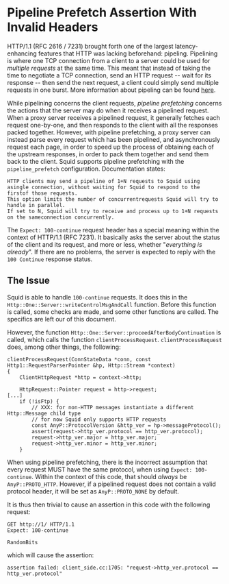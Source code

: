 
# Pipeline Prefetch Assertion With Invalid Headers
HTTP/1.1 (RFC 2616 / 7231) brought forth one of the largest latency-enhancing features that HTTP was lacking beforehand: pipeling. Pipelining is where one TCP connection from a client to a server could be used for _multiple requests_ at the same time. This meant that instead of taking the time to negotiate a TCP connection, send an HTTP request -- wait for its response -- then send the next request, a client could simply send multiple requests in one burst. More information about pipeling can be found [here](https://developer.mozilla.org/ar/docs/Web/HTTP/Connection_management_in_HTTP_1.x). 

While pipelining concerns the client requests, *pipeline prefetching* concerns the actions that the server may do when it receives a pipelined request. When a proxy server receives a pipelined request, it generally fetches each request one-by-one,  and then responds to the client with all the responses packed together. However, with pipeline prefetching, a proxy server can instead parse every request which has been pipelined, and asynchronously request each page, in order to speed up the process of obtaining each of the upstream responses, in order to pack them together and send them back to the client.
Squid supports pipeline prefetching with the `pipeline_prefetch` configuration. Documentation states:
```
HTTP clients may send a pipeline of 1+N requests to Squid using asingle connection, without waiting for Squid to respond to the firstof those requests.
This option limits the number of concurrentrequests Squid will try to handle in parallel.
If set to N, Squid will try to receive and process up to 1+N requests on the sameconnection concurrently.
```

The `Expect: 100-continue` request header has a special meaning within the context of HTTP/1.1 (RFC 7231). It basically asks the server about the status of the client and its request, and more or less, whether "_everything is already_". If there are no problems, the server is expected to reply with the `100 Continue` response status.

## The Issue
Squid is able to handle `100-continue` requests. It does this in the `Http::One::Server::writeControlMsgAndCall` function. Before this function is called, some checks are made, and some other functions are called. The specifics are left our of this document.

However, the function `Http::One::Server::proceedAfterBodyContinuation` is called, which calls the function `clientProcessRequest`. `clientProcessRequest` does, among other things, the following:
```
clientProcessRequest(ConnStateData *conn, const Http1::RequestParserPointer &hp, Http::Stream *context)
{   
    ClientHttpRequest *http = context->http;

    HttpRequest::Pointer request = http->request;
[...]
    if (!isFtp) {
        // XXX: for non-HTTP messages instantiate a different Http::Message child type
        // for now Squid only supports HTTP requests
        const AnyP::ProtocolVersion &http_ver = hp->messageProtocol();
        assert(request->http_ver.protocol == http_ver.protocol);
        request->http_ver.major = http_ver.major;
        request->http_ver.minor = http_ver.minor;
    }

```
When using pipeline prefetching, there is the incorrect assumption that every request MUST have the same protocol, when using `Expect: 100-continue`. Within the context of this code, that should _always_ be `AnyP::PROTO_HTTP`. However, if a pipelined request does not contain a valid protocol header, it will be set as `AnyP::PROTO_NONE` by default.

It is thus then trivial to cause an assertion in this code with the following request:
```
GET http://1/ HTTP/1.1
Expect: 100-continue

RandomBits
```
which will cause the assertion:
```
assertion failed: client_side.cc:1705: "request->http_ver.protocol == http_ver.protocol"
```
